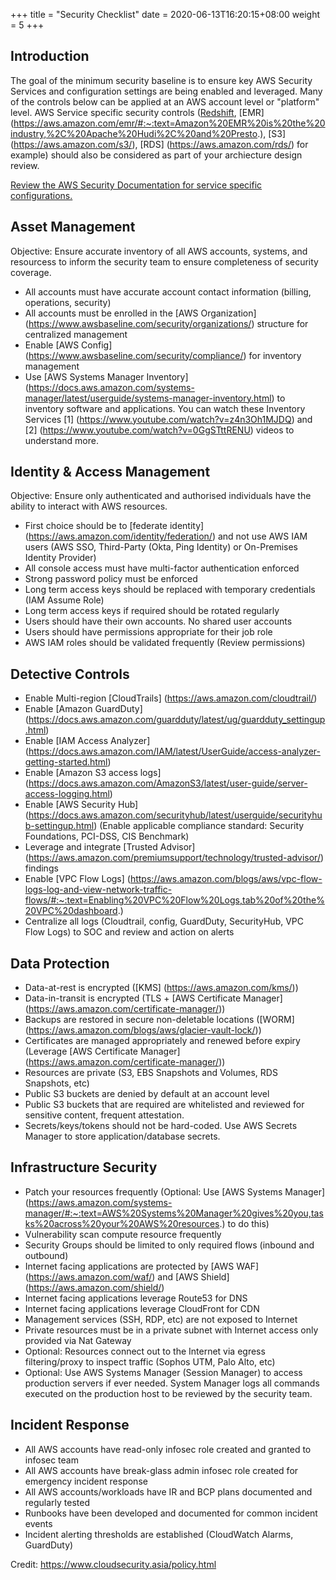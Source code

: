 +++
title = "Security Checklist"
date =  2020-06-13T16:20:15+08:00
weight = 5
+++

## Introduction

The goal of the minimum security baseline is to ensure key AWS Security Services and configuration settings are being enabled and leveraged. Many of the controls below can be applied at an AWS account level or "platform" level.
AWS Service specific security controls ([Redshift](https://aws.amazon.com/redshift/), [EMR] (https://aws.amazon.com/emr/#:~:text=Amazon%20EMR%20is%20the%20industry,%2C%20Apache%20Hudi%2C%20and%20Presto.), [S3] (https://aws.amazon.com/s3/), [RDS] (https://aws.amazon.com/rds/) for example) should also be considered as part of your archiecture design review. 

[Review the AWS Security Documentation for service specific configurations.](https://docs.aws.amazon.com/security/)

## Asset Management

Objective: Ensure accurate inventory of all AWS accounts, systems, and resourcess to inform the security team to ensure completeness of security coverage.

* All accounts must have accurate account contact information (billing, operations, security)
* All accounts must be enrolled in the [AWS Organization] (https://www.awsbaseline.com/security/organizations/) structure for centralized management
* Enable [AWS Config] (https://www.awsbaseline.com/security/compliance/) for inventory management
* Use [AWS Systems Manager Inventory] (https://docs.aws.amazon.com/systems-manager/latest/userguide/systems-manager-inventory.html) to inventory software and applications. You can watch these Inventory Services [1] (https://www.youtube.com/watch?v=z4n3Oh1MJDQ) and [2] (https://www.youtube.com/watch?v=0GgSTttRENU) videos to understand more.



## Identity & Access Management

Objective: Ensure only authenticated and authorised individuals have the ability to interact with AWS resources.

* First choice should be to [federate identity] (https://aws.amazon.com/identity/federation/) and not use AWS IAM users (AWS SSO, Third-Party (Okta, Ping Identity) or On-Premises Identity Provider)
* All console access must have multi-factor authentication enforced
* Strong password policy must be enforced
* Long term access keys should be replaced with temporary credentials (IAM Assume Role)
* Long term access keys if required should be rotated regularly
* Users should have their own accounts. No shared user accounts
* Users should have permissions appropriate for their job role
* AWS IAM roles should be validated frequently (Review permissions)

## Detective Controls

* Enable Multi-region [CloudTrails] (https://aws.amazon.com/cloudtrail/)
* Enable [Amazon GuardDuty] (https://docs.aws.amazon.com/guardduty/latest/ug/guardduty_settingup.html)
* Enable [IAM Access Analyzer] (https://docs.aws.amazon.com/IAM/latest/UserGuide/access-analyzer-getting-started.html)
* Enable [Amazon S3 access logs] (https://docs.aws.amazon.com/AmazonS3/latest/user-guide/server-access-logging.html)
* Enable [AWS Security Hub] (https://docs.aws.amazon.com/securityhub/latest/userguide/securityhub-settingup.html) (Enable applicable compliance standard: Security Foundations, PCI-DSS, CIS Benchmark)
* Leverage and integrate [Trusted Advisor] (https://aws.amazon.com/premiumsupport/technology/trusted-advisor/) findings
* Enable [VPC Flow Logs] (https://aws.amazon.com/blogs/aws/vpc-flow-logs-log-and-view-network-traffic-flows/#:~:text=Enabling%20VPC%20Flow%20Logs,tab%20of%20the%20VPC%20dashboard.)
* Centralize all logs (Cloudtrail, config, GuardDuty, SecurityHub, VPC Flow Logs) to SOC and review and action on alerts

## Data Protection

* Data-at-rest is encrypted ([KMS] (https://aws.amazon.com/kms/))
* Data-in-transit is encrypted (TLS + [AWS Certificate Manager] (https://aws.amazon.com/certificate-manager/))
* Backups are restored in secure non-deletable locations ([WORM] (https://aws.amazon.com/blogs/aws/glacier-vault-lock/))
* Certificates are managed appropriately and renewed before expiry (Leverage [AWS Certificate Manager] (https://aws.amazon.com/certificate-manager/))
* Resources are private (S3, EBS Snapshots and Volumes, RDS Snapshots, etc)
* Public S3 buckets are denied by default at an account level
* Public S3 buckets that are required are whitelisted and reviewed for sensitive content, frequent attestation.
* Secrets/keys/tokens should not be hard-coded. Use AWS Secrets Manager to store application/database secrets.

## Infrastructure Security

* Patch your resources frequently (Optional: Use [AWS Systems Manager] (https://aws.amazon.com/systems-manager/#:~:text=AWS%20Systems%20Manager%20gives%20you,tasks%20across%20your%20AWS%20resources.) to do this)
* Vulnerability scan compute resource frequently
* Security Groups should be limited to only required flows (inbound and outbound)
* Internet facing applications are protected by [AWS WAF] (https://aws.amazon.com/waf/) and [AWS Shield] (https://aws.amazon.com/shield/)
* Internet facing applications leverage Route53 for DNS
* Internet facing applications leverage CloudFront for CDN
* Management services (SSH, RDP, etc) are not exposed to Internet
* Private resources must be in a private subnet with Internet access only provided via Nat Gateway
* Optional: Resources connect out to the Internet via egress filtering/proxy to inspect traffic (Sophos UTM, Palo Alto, etc)
* Optional: Use AWS Systems Manager (Session Manager) to access production servers if ever needed. System Manager logs all commands executed on the production host to be reviewed by the security team.

## Incident Response

* All AWS accounts have read-only infosec role created and granted to infosec team
* All AWS accounts have break-glass admin infosec role created for emergency incident response
* All AWS accounts/workloads have IR and BCP plans documented and regularly tested
* Runbooks have been developed and documented for common incident events
* Incident alerting thresholds are established (CloudWatch Alarms, GuardDuty)

Credit: <https://www.cloudsecurity.asia/policy.html>
